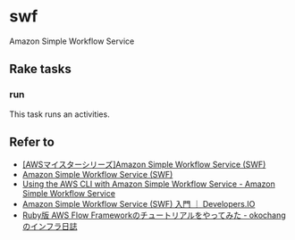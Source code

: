 # swf

Amazon Simple Workflow Service

## Rake tasks

### run

This task runs an activities.

## Refer to

* [[AWSマイスターシリーズ]Amazon Simple Workflow Service (SWF)](http://www.slideshare.net/AmazonWebServicesJapan/20130424-aws-meisterregenerateswfpublic)
* [Amazon Simple Workflow Service (SWF)](http://www.slideshare.net/AmazonWebServicesJapan/amazon-simple-workflow-service-swf)
* [Using the AWS CLI with Amazon Simple Workflow Service - Amazon Simple Workflow Service](http://docs.aws.amazon.com/ja_jp/amazonswf/latest/developerguide/using-cli.html)
* [Amazon Simple Workflow Service (SWF) 入門 ｜ Developers.IO](http://dev.classmethod.jp/cloud/aws/introduction-to-amazon-simple-workflow-service/)
* [Ruby版 AWS Flow Frameworkのチュートリアルをやってみた - okochangのインフラ日誌](http://okochang.hatenablog.jp/entry/2013/08/18/234100)
